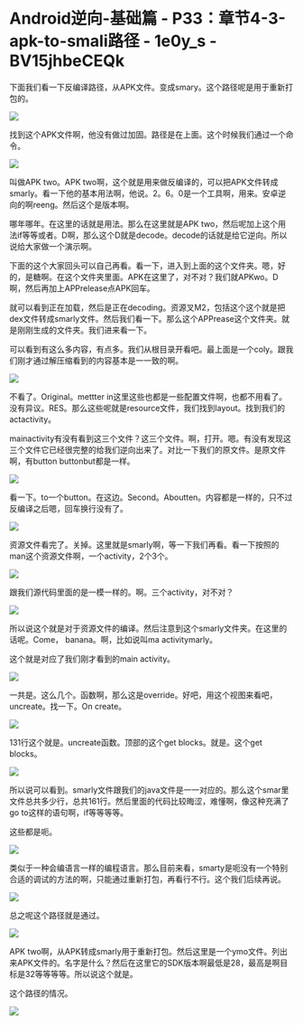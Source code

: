 # Android逆向-基础篇 - P33：章节4-3-apk-to-smali路径 - 1e0y_s - BV15jhbeCEQk

下面我们看一下反编译路径，从APK文件。变成smary。这个路径呢是用于重新打包的。

![](img/3320fb7f68a66df580f115a0ca87bbc7_1.png)

找到这个APK文件啊，他没有做过加固。路径是在上面。这个时候我们通过一个命令。

![](img/3320fb7f68a66df580f115a0ca87bbc7_3.png)

叫做APK two。APK two啊，这个就是用来做反编译的，可以把APK文件转成smarly。看一下他的基本用法啊，他说。2。6。0是一个工具啊，用来。安卓逆向的啊reeng。然后这个是版本啊。

哪年哪年。在这里的话就是用法。那么在这里就是APK two，然后呢加上这个用法if等等或者。D啊，那么这个D就是decode。decode的话就是给它逆向。所以说给大家做一个演示啊。

下面的这个大家回头可以自己再看。看一下，进入到上面的这个文件夹。嗯，好的，是糖啊。在这个文件夹里面。APK在这里了，对不对？我们就APKwo。D啊，然后再加上APPrelease点APK回车。

就可以看到正在加载，然后是正在decoding。资源叉M2，包括这个这个就是把dex文件转成smarly文件。然后我们看一下。那么这个APPrease这个文件夹。就是刚刚生成的文件夹。我们进来看一下。

可以看到有这么多内容，有点多。我们从根目录开看吧。最上面是一个coly。跟我们刚才通过解压缩看到的内容基本是一一致的啊。



![](img/3320fb7f68a66df580f115a0ca87bbc7_5.png)

不看了。Original。mettter in这里这些也都是一些配置文件啊，也都不用看了。没有异议。RES。那么这些呢就是resource文件，我们找到layout。找到我们的actactivity。

mainactivity有没有看到这三个文件？这三个文件。啊，打开。嗯。有没有发现这三个文件它已经很完整的给我们逆向出来了。对比一下我们的原文件。是原文件啊，有button buttonbut都是一样。



![](img/3320fb7f68a66df580f115a0ca87bbc7_7.png)

看一下。to一个button。在这边。Second。Aboutten。内容都是一样的，只不过反编译之后嗯，回车换行没有了。



![](img/3320fb7f68a66df580f115a0ca87bbc7_9.png)

资源文件看完了。关掉。这里就是smarly啊，等一下我们再看。看一下按照的man这个资源文件啊，一个activity，2个3个。



![](img/3320fb7f68a66df580f115a0ca87bbc7_11.png)

跟我们源代码里面的是一模一样的。啊。三个activity，对不对？

![](img/3320fb7f68a66df580f115a0ca87bbc7_13.png)

所以说这个就是对于资源文件的编译。然后注意到这个smarly文件夹。在这里的话呢。Come， banana。啊，比如说叫ma activitymarly。

这个就是对应了我们刚才看到的main activity。

![](img/3320fb7f68a66df580f115a0ca87bbc7_15.png)

一共是。这么几个。函数啊，那么这是override。好吧，用这个视图来看吧，uncreate。找一下。On create。



![](img/3320fb7f68a66df580f115a0ca87bbc7_17.png)

131行这个就是。uncreate函数。顶部的这个get blocks。就是。这个get blocks。



![](img/3320fb7f68a66df580f115a0ca87bbc7_19.png)

所以说可以看到。smarly文件跟我们的java文件是一一对应的。那么这个smar里文件总共多少行，总共161行。然后里面的代码比较晦涩，难懂啊，像这种充满了go to这样的语句啊，if等等等等。

这些都是呃。

![](img/3320fb7f68a66df580f115a0ca87bbc7_21.png)

类似于一种会编语言一样的编程语言。那么目前来看，smarty是呃没有一个特别合适的调试的方法的啊，只能通过重新打包，再看行不行。这个我们后续再说。



![](img/3320fb7f68a66df580f115a0ca87bbc7_23.png)

总之呢这个路径就是通过。

![](img/3320fb7f68a66df580f115a0ca87bbc7_25.png)

APK two啊，从APK转成smarly用于重新打包。然后这里是一个ymo文件。列出来APK文件的。名字是什么？然后在这里它的SDK版本啊最低是28，最高是啊目标是32等等等等。所以说这个就是。

这个路径的情况。

![](img/3320fb7f68a66df580f115a0ca87bbc7_27.png)